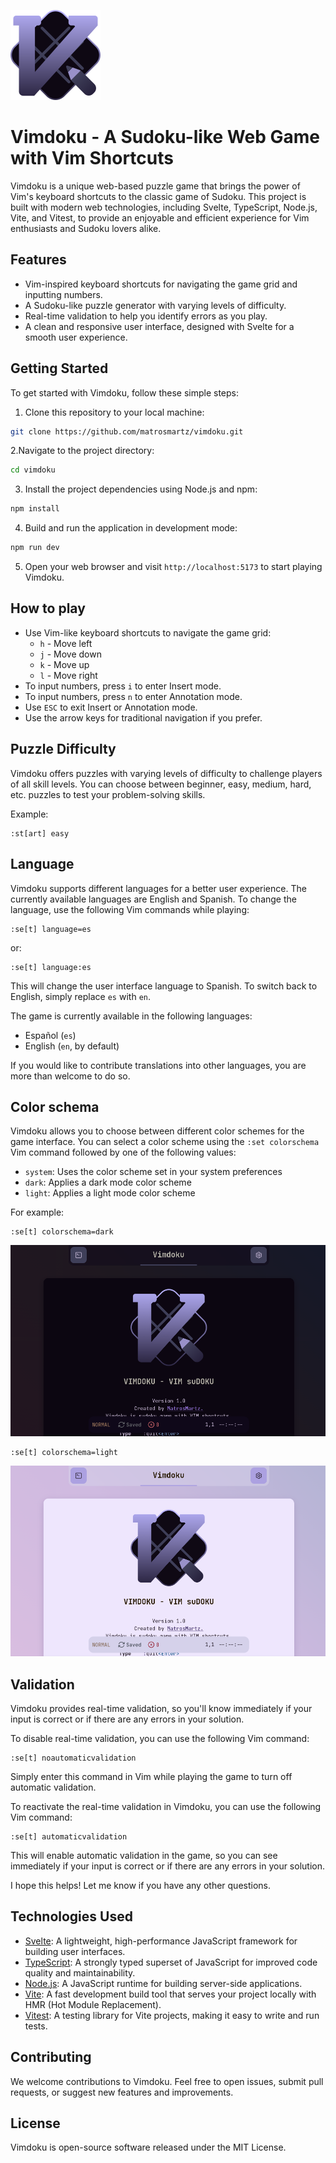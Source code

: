 ![Vimdoku Logo](./public/favicon-144.png)

# Vimdoku - A Sudoku-like Web Game with Vim Shortcuts

Vimdoku is a unique web-based puzzle game that brings the power of Vim's keyboard shortcuts to the classic game of Sudoku. This project is built with modern web technologies, including Svelte, TypeScript, Node.js, Vite, and Vitest, to provide an enjoyable and efficient experience for Vim enthusiasts and Sudoku lovers alike.

## Features

- Vim-inspired keyboard shortcuts for navigating the game grid and inputting numbers.
- A Sudoku-like puzzle generator with varying levels of difficulty.
- Real-time validation to help you identify errors as you play.
- A clean and responsive user interface, designed with Svelte for a smooth user experience.

## Getting Started

To get started with Vimdoku, follow these simple steps:

1. Clone this repository to your local machine:

```bash
git clone https://github.com/matrosmartz/vimdoku.git
```

2.Navigate to the project directory:

```bash
cd vimdoku
```

3. Install the project dependencies using Node.js and npm:

```bash
npm install
```

4. Build and run the application in development mode:

```bash
npm run dev
```

5. Open your web browser and visit `http://localhost:5173` to start playing Vimdoku.

## How to play

- Use Vim-like keyboard shortcuts to navigate the game grid:
  - `h` - Move left
  - `j` - Move down
  - `k` - Move up
  - `l` - Move right
- To input numbers, press `i` to enter Insert mode.
- To input numbers, press `n` to enter Annotation mode.
- Use `ESC` to exit Insert or Annotation mode.
- Use the arrow keys for traditional navigation if you prefer.

## Puzzle Difficulty

Vimdoku offers puzzles with varying levels of difficulty to challenge players of all skill levels. You can choose between beginner, easy, medium, hard, etc. puzzles to test your problem-solving skills.

Example:

```vim
:st[art] easy
```

## Language

Vimdoku supports different languages for a better user experience. The currently available languages are English and Spanish. To change the language, use the following Vim commands while playing:

```vim
:se[t] language=es
```

or:

```vim
:se[t] language:es
```

This will change the user interface language to Spanish. To switch back to English, simply replace `es` with `en`.

The game is currently available in the following languages:

- Español (`es`)
- English (`en`, by default)

If you would like to contribute translations into other languages, you are more than welcome to do so.

## Color schema

Vimdoku allows you to choose between different color schemes for the game interface. You can select a color scheme using the `:set colorschema` Vim command followed by one of the following values:

- `system`: Uses the color scheme set in your system preferences
- `dark`: Applies a dark mode color scheme
- `light`: Applies a light mode color scheme

For example:

```vim
:se[t] colorschema=dark
```

![dark mode example](./public/screenshots/darkmode.png)

```vim
:se[t] colorschema=light
```

![light mode example](./public/screenshots/lightmode.png)

## Validation

Vimdoku provides real-time validation, so you'll know immediately if your input is correct or if there are any errors in your solution.

To disable real-time validation, you can use the following Vim command:

```vim
:se[t] noautomaticvalidation
```

Simply enter this command in Vim while playing the game to turn off automatic validation.

To reactivate the real-time validation in Vimdoku, you can use the following Vim command:

```vim
:se[t] automaticvalidation
```

This will enable automatic validation in the game, so you can see immediately if your input is correct or if there are any errors in your solution.

I hope this helps! Let me know if you have any other questions.

## Technologies Used

- [Svelte](https://svelte.dev/): A lightweight, high-performance JavaScript framework for building user interfaces.
- [TypeScript](https://typescriptlang.org/): A strongly typed superset of JavaScript for improved code quality and maintainability.
- [Node.js](https://nodejs.org/): A JavaScript runtime for building server-side applications.
- [Vite](https://vitejs.dev/): A fast development build tool that serves your project locally with HMR (Hot Module Replacement).
- [Vitest](https://vitest.dev/): A testing library for Vite projects, making it easy to write and run tests.

## Contributing

We welcome contributions to Vimdoku. Feel free to open issues, submit pull requests, or suggest new features and improvements.

## License

Vimdoku is open-source software released under the MIT License.
